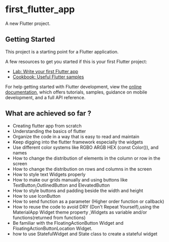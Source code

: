 # first_flutter_app

A new Flutter project.

## Getting Started

This project is a starting point for a Flutter application.

A few resources to get you started if this is your first Flutter project:

- [Lab: Write your first Flutter app](https://docs.flutter.dev/get-started/codelab)
- [Cookbook: Useful Flutter samples](https://docs.flutter.dev/cookbook)

For help getting started with Flutter development, view the
[online documentation](https://docs.flutter.dev/), which offers tutorials,
samples, guidance on mobile development, and a full API reference.

## What are achieved so far ?

- Creating flutter app from scratch
- Understanding the basics of flutter
- Organize the code in a way that is easy to read and maintain
- Keep digging into the flutter framework especially the widgets
- Use different color systems like RGBO ARGB HEX (const Color()), and names
- How to change the distribution of elements in the column or row in the screen
- How to change the distribution on rows and columns in the screen
- How to style text Widgets properly
- How to make our grids manually and using buttons like TextButton,OutlinedButton and ElevatedButton
- How to style buttons and padding beside the width and height
- How to use IconButton
- How to send function as a parameter (Higher order function or callback)
- How to reuse the code to avoid DRY (Don't Repeat Yourself),using the MaterialApp Widget theme property ,Widgets as variable and/or functions(returned from functions)
- Be familiar with the FloatingActionButton Widget and FloatingActionButtonLocation Widget.
- how to use StatefulWidget and State class to create a stateful widget
